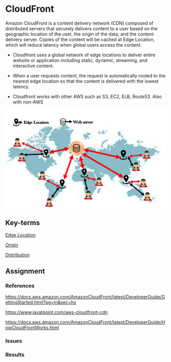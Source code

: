 # CloudFront

Amazon CloudFront is a content delivery network (CDN) composed of distributed servers that securely delivers content to a user based on the geographic location of the user, the origin of the data, and the content delivery server. Copies of the content will be cached at Edge Location, which will reduce latency when global users access the content.

* Cloudfront uses a global network of edge locations to deliver entire website or application including static, dynamic, streaming, and interactive content.

* When a user requests content, the request is automatically routed to the nearest edge location so that the content is delivered with the lowest latency.

* Cloudfront works with other AWS such as S3, EC2, ELB, Route53. Also with non-AWS



![](../00_includes/wk04/cloudfront.png)

## Key-terms
[Edge Location]()

[Origin]()

[Distribution]()

## Assignment


### References
https://docs.aws.amazon.com/AmazonCloudFront/latest/DeveloperGuide/GettingStarted.html?pg=ln&sec=hs

https://www.javatpoint.com/aws-cloudfront-cdn

https://docs.aws.amazon.com/AmazonCloudFront/latest/DeveloperGuide/HowCloudFrontWorks.html

### Issues


### Results
